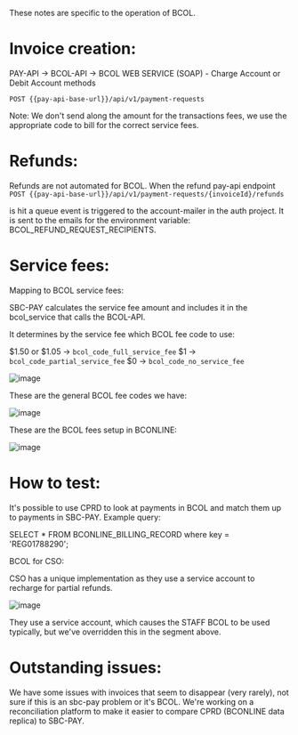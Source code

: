 These notes are specific to the operation of BCOL. 

# Invoice creation:

  PAY-API -> BCOL-API -> BCOL WEB SERVICE (SOAP) - Charge Account or Debit Account methods 

  `POST {{pay-api-base-url}}/api/v1/payment-requests`

  Note: We don't send along the amount for the transactions fees, we use the appropriate code to bill for the correct service fees.

# Refunds:

  Refunds are not automated for BCOL. When the refund pay-api endpoint
  `POST {{pay-api-base-url}}/api/v1/payment-requests/{invoiceId}/refunds`

  is hit a queue event is triggered to the account-mailer in the auth project. It is sent to the emails for the environment variable:
  BCOL_REFUND_REQUEST_RECIPIENTS.

# Service fees:

  Mapping to BCOL service fees:

  SBC-PAY calculates the service fee amount and includes it in the bcol_service that calls the BCOL-API. 

  It determines by the service fee which BCOL fee code to use:

  $1.50 or $1.05 -> `bcol_code_full_service_fee`
  $1             -> `bcol_code_partial_service_fee`
  $0             -> `bcol_code_no_service_fee`

  ![image](https://user-images.githubusercontent.com/3484109/233172026-8bfaeeac-ea4f-45fb-842d-8fd918aa879b.png)

  These are the general BCOL fee codes we have:

  ![image](https://user-images.githubusercontent.com/3484109/233171890-cd840bde-c10a-45ea-88c1-0d0e3dd0ba7c.png)

  These are the BCOL fees setup in BCONLINE:

  ![image](https://user-images.githubusercontent.com/3484109/233184831-d8e55393-adfd-48a6-9330-a2ba9194a434.png)

# How to test:

  It's possible to use CPRD to look at payments in BCOL and match them up to payments in SBC-PAY. Example query:

  SELECT * FROM BCONLINE_BILLING_RECORD where key = 'REG01788290';


  BCOL for CSO: 

  CSO has a unique implementation as they use a service account to recharge for partial refunds. 

  ![image](https://user-images.githubusercontent.com/3484109/233185592-fa4534e5-a91f-4bc1-87a2-9f1363a34af1.png)

  They use a service account, which causes the STAFF BCOL to be used typically, but we've overridden this in the segment above.

# Outstanding issues:

  We have some issues with invoices that seem to disappear (very rarely), not sure if this is an sbc-pay problem or it's BCOL.
  We're working on a reconciliation platform to make it easier to compare CPRD (BCONLINE data replica) to SBC-PAY.
